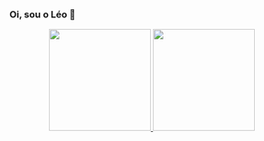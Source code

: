 ### Oi, sou o Léo 👋

<div align="center">
  <a href="https://github.com/leonardoblenzi">
  <img height="180em" src="https://github-readme-stats.vercel.app/api?username=leonardoblenzi&show_icons=true&theme=dark&include_all_commits=true&count_private=true"/>
  <img height="180em" src="https://github-readme-stats.vercel.app/api/top-langs/?username=leonardoblenzi&layout=compact&langs_count=7&theme=dark"/>
</div>
